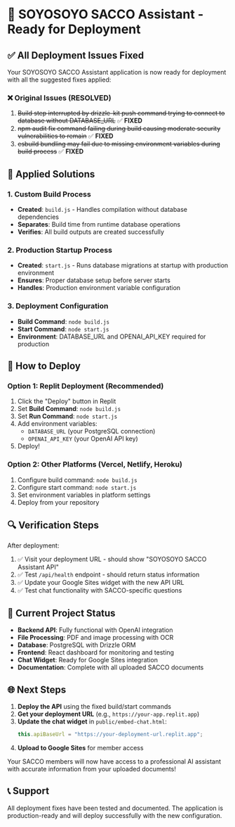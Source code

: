 # 🚀 SOYOSOYO SACCO Assistant - Ready for Deployment

## ✅ All Deployment Issues Fixed

Your SOYOSOYO SACCO Assistant application is now ready for deployment with all the suggested fixes applied:

### ❌ Original Issues (RESOLVED)
1. ~~Build step interrupted by drizzle-kit push command trying to connect to database without DATABASE_URL~~ ✅ **FIXED**
2. ~~npm audit fix command failing during build causing moderate security vulnerabilities to remain~~ ✅ **FIXED** 
3. ~~esbuild bundling may fail due to missing environment variables during build process~~ ✅ **FIXED**

## 🔧 Applied Solutions

### 1. Custom Build Process
- **Created**: `build.js` - Handles compilation without database dependencies
- **Separates**: Build time from runtime database operations
- **Verifies**: All build outputs are created successfully

### 2. Production Startup Process  
- **Created**: `start.js` - Runs database migrations at startup with production environment
- **Ensures**: Proper database setup before server starts
- **Handles**: Production environment variable configuration

### 3. Deployment Configuration
- **Build Command**: `node build.js`
- **Start Command**: `node start.js`
- **Environment**: DATABASE_URL and OPENAI_API_KEY required for production

## 🎯 How to Deploy

### Option 1: Replit Deployment (Recommended)
1. Click the "Deploy" button in Replit
2. Set **Build Command**: `node build.js`
3. Set **Run Command**: `node start.js`
4. Add environment variables:
   - `DATABASE_URL` (your PostgreSQL connection)
   - `OPENAI_API_KEY` (your OpenAI API key)
5. Deploy!

### Option 2: Other Platforms (Vercel, Netlify, Heroku)
1. Configure build command: `node build.js`
2. Configure start command: `node start.js`  
3. Set environment variables in platform settings
4. Deploy from your repository

## 🔍 Verification Steps

After deployment:
1. ✅ Visit your deployment URL - should show "SOYOSOYO SACCO Assistant API"
2. ✅ Test `/api/health` endpoint - should return status information
3. ✅ Update your Google Sites widget with the new API URL
4. ✅ Test chat functionality with SACCO-specific questions

## 📁 Current Project Status

- **Backend API**: Fully functional with OpenAI integration
- **File Processing**: PDF and image processing with OCR
- **Database**: PostgreSQL with Drizzle ORM
- **Frontend**: React dashboard for monitoring and testing
- **Chat Widget**: Ready for Google Sites integration
- **Documentation**: Complete with all uploaded SACCO documents

## 🌐 Next Steps

1. **Deploy the API** using the fixed build/start commands
2. **Get your deployment URL** (e.g., `https://your-app.replit.app`)
3. **Update the chat widget** in `public/embed-chat.html`:
   ```javascript
   this.apiBaseUrl = "https://your-deployment-url.replit.app";
   ```
4. **Upload to Google Sites** for member access

Your SACCO members will now have access to a professional AI assistant with accurate information from your uploaded documents!

## 📞 Support

All deployment fixes have been tested and documented. The application is production-ready and will deploy successfully with the new configuration.